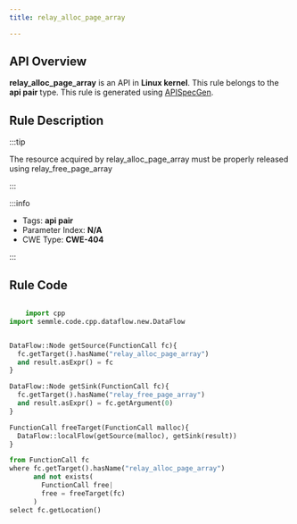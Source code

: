 ```yaml
---
title: relay_alloc_page_array

---
```



## API Overview
**relay_alloc_page_array** is an API in **Linux kernel**. This rule belongs to the **api pair** type. This rule is generated using [APISpecGen](../../tools/APISpecGen).
## Rule Description

:::tip

The resource acquired by relay_alloc_page_array must be properly released using relay_free_page_array

:::

:::info

- Tags: **api pair**
- Parameter Index: **N/A**
- CWE Type: **CWE-404**

:::

## Rule Code
```python

    import cpp
import semmle.code.cpp.dataflow.new.DataFlow


DataFlow::Node getSource(FunctionCall fc){
  fc.getTarget().hasName("relay_alloc_page_array")
  and result.asExpr() = fc
}

DataFlow::Node getSink(FunctionCall fc){
  fc.getTarget().hasName("relay_free_page_array")
  and result.asExpr() = fc.getArgument(0)
}

FunctionCall freeTarget(FunctionCall malloc){
  DataFlow::localFlow(getSource(malloc), getSink(result))
}

from FunctionCall fc
where fc.getTarget().hasName("relay_alloc_page_array")
      and not exists(
        FunctionCall free| 
        free = freeTarget(fc)
      )
select fc.getLocation()

    
```